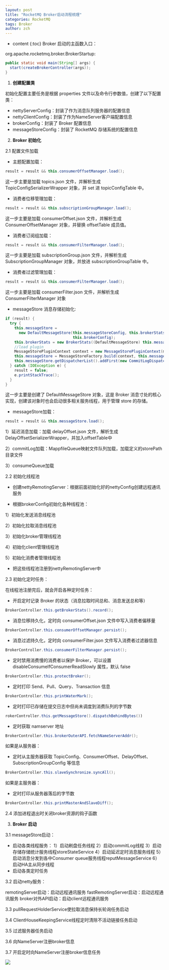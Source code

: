 ```yaml
---
layout: post
title: "RocketMQ Broker启动流程梳理"
categories: RocketMQ
tags: Broker
author: zch
---
```


* content
{:toc}
Broker 启动的主函数入口：

org.apache.rocketmq.broker.BrokerStartup:

```java
public static void main(String[] args) {
  start(createBrokerController(args));
}
```







1. **创建配置类**

初始化配置主要任务是根据 properties 文件以及命令行参数值，创建了以下配置类：

- nettyServerConfig：封装了作为消息队列服务器的配置信息
- nettyClientConfig：封装了作为NameServer客户端配置信息
- brokerConfig：封装了 Broker 配置信息
- messageStoreConfig：封装了 RocketMQ 存储系统的配置信息



2. **Broker 初始化**

2.1 配置文件加载

- 主题配置加载：

```java
result = result && this.consumerOffsetManager.load();
```

这一步主要是加载 topics.json 文件，并解析生成 TopicConfigSerializerWrapper 对象，并 set 进 topicConfigTable 中。

- 消费者位移管理加载：

```java
result = result && this.subscriptionGroupManager.load();
```

这一步主要是加载 consumerOffset.json 文件，并解析生成 ConsumerOffsetManager 对象，并替换 offsetTable 成员值。

- 消费者订阅组加载：

```java
result = result && this.consumerFilterManager.load();
```

这一步主要是加载 subscriptionGroup.json 文件，并解析生成 SubscriptionGroupManager 对象，并放进 subscriptionGroupTable 中。

- 消费者过滤管理加载：

```java
result = result && this.consumerFilterManager.load();
```

这一步主要是加载 consumerFilter.json 文件，并解析生成 ConsumerFilterManager 对象

- messageStore 消息存储初始化:

```java
if (result) {
  try {
    this.messageStore =
      new DefaultMessageStore(this.messageStoreConfig, this.brokerStatsManager, this.messageArrivingListener,
                              this.brokerConfig);
    this.brokerStats = new BrokerStats((DefaultMessageStore) this.messageStore);
    //load plugin
    MessageStorePluginContext context = new MessageStorePluginContext(messageStoreConfig, brokerStatsManager, messageArrivingListener, brokerConfig);
    this.messageStore = MessageStoreFactory.build(context, this.messageStore);
    this.messageStore.getDispatcherList().addFirst(new CommitLogDispatcherCalcBitMap(this.brokerConfig, this.consumerFilterManager));
  } catch (IOException e) {
    result = false;
    e.printStackTrace();
  }
}
```

这一步主要是创建了 DefaultMessageStore 对象，这是 Broker 消息寸处的核心实现，创建该对象时也会启动很多相关服务线程，用于管理 store 的存储。

- messageStore加载：

```java
result = result && this.messageStore.load();
```

1）延迟消息加载：加载 delayOffset.json 文件，解析生成DelayOffsetSerializerWrapper，并加入offsetTable中

2）commitLog加载：MappfileQueue映射文件队列加载，加载定义的storePath目录文件

3）consumeQueue加载



2.2 初始化线程池

- 创建nettyRemotingServer：根据前面初始化好的nettyConfig创建远程通讯服务


- 根据brokerConfig初始化各种线程池：

1）初始化发送消息线程池

2）初始化拉取消息线程池

3）初始化broker管理线程池

4）初始化client管理线程池

5）初始化消费者管理线程池

- 把这些线程池注册到nettyRemotingServer中



2.3 初始化定时任务：

在线程池注册完后，就会开启各种定时任务：

- 开启定时记录 Broker 的状态（消息拉取时间总和、消息发送总和等）

```java
BrokerController.this.getBrokerStats().record();
```

- 消息位移持久化，定时向 consumerOffset.json 文件中写入消费者偏移量

```java
BrokerController.this.consumerOffsetManager.persist();
```

- 消息过滤持久化，定时向 consumerFilter.json 文件写入消费者过滤器信息

```java
BrokerController.this.consumerFilterManager.persist();
```

- 定时禁用消费慢的消费者以保护 Broker，可以设置 disableConsumeIfConsumerReadSlowly 属性，默认 false

```java
BrokerController.this.protectBroker();
```

- 定时打印 Send、Pull、Query、Transaction 信息

```java
BrokerController.this.printWaterMark();
```

- 定时打印已存储在提交日志中但尚未调度到消费队列的字节数

```java
rokerController.this.getMessageStore().dispatchBehindBytes())
```

- 定时获取 namserver 地址

```java
BrokerController.this.brokerOuterAPI.fetchNameServerAddr();
```

如果是从服务器：

- 定时从主服务器获取 TopicConfig、ConsumerOffset、DelayOffset、SubscriptionGroupConfig 等信息

```java
BrokerController.this.slaveSynchronize.syncAll();
```

如果是主服务器：

- 定时打印从服务器落后的字节数

```java
BrokerController.this.printMasterAndSlaveDiff();
```



2.4 添加进程退出时关闭broker资源的钩子函数



3. **Broker 启动**

3.1 messageStore启动：

- 启动各类线程服务：
       1）启动刷盘任务线程
       2）启动commitLog线程
       3）启动存储存储统计服务线程storeStateService
       4）启动延迟定时消息服务线程
       5）启动消息分发到各中Consumer queue服务线程reputMessageService
       6）启动HA主从同步线程
- 启动各类定时任务

3.2 启动netty服务：

remotingServer启动：启动远程通讯服务
fastRemotingServer启动：启动远程通讯服务
broker对外API启动：启动client远程通讯服务

3.3 pullRequestHolderService使拉取消息保持长轮询任务启动

3.4 ClientHouseKeepingService线程定时清除不活动链接任务启动

3.5 过滤服务器任务启动

3.6 向NameServer注册broker信息

3.7 开启定时向NameServer注册broker信息任务



![](https://gitee.com/objcoding/md-picture/raw/master/img/rocketmq_13.jpg)





